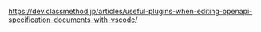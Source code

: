 https://dev.classmethod.jp/articles/useful-plugins-when-editing-openapi-specification-documents-with-vscode/
